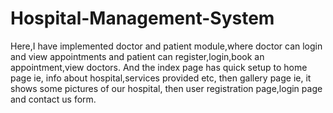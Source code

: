 # Hospital-Management-System
Here,I have implemented doctor and patient module,where doctor can login and view appointments and patient can register,login,book an appointment,view doctors.
And the index page has quick setup to home page ie, info about hospital,services provided etc, then gallery page ie, it shows some pictures of our hospital, then user registration page,login page and contact us form.
